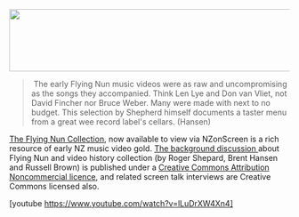 <html><body><a href="http://creativecommons.org.nz/wp-content/uploads/2010/03/flying_nun_collection.jpg"><img class="aligncenter size-full wp-image-883" title="flying_nun_collection" src="http://creativecommons.org.nz/wp-content/uploads/2010/03/flying_nun_collection.jpg" alt="" width="552" height="112"></a>

<blockquote> The early Flying Nun music videos were as raw and uncompromising as the songs they accompanied. Think Len Lye and Don van Vliet, not David Fincher nor Bruce Weber. Many were made with next to no budget. This selection by Shepherd himself documents a taster menu from a great wee record label's cellars. (Hansen)</blockquote>

<a href="http://www.nzonscreen.com/collection/the-flying-nun-collection" target="_blank">The Flying Nun Collection</a>, now available to view via NZonScreen is a rich resource of early NZ music video gold. <a href="http://www.nzonscreen.com/collection/the-flying-nun-collection/background">The background discussion </a>about Flying Nun and video history collection (by Roger Shepard, Brent Hansen and Russell Brown) is published under a <a href="http://creativecommons.org/licenses/by-nc/3.0/" target="_blank">Creative Commons Attribution Noncommercial licence</a>, and related screen talk interviews are Creative Commons licensed also.



[youtube https://www.youtube.com/watch?v=lLuDrXW4Xn4]



 </body></html>